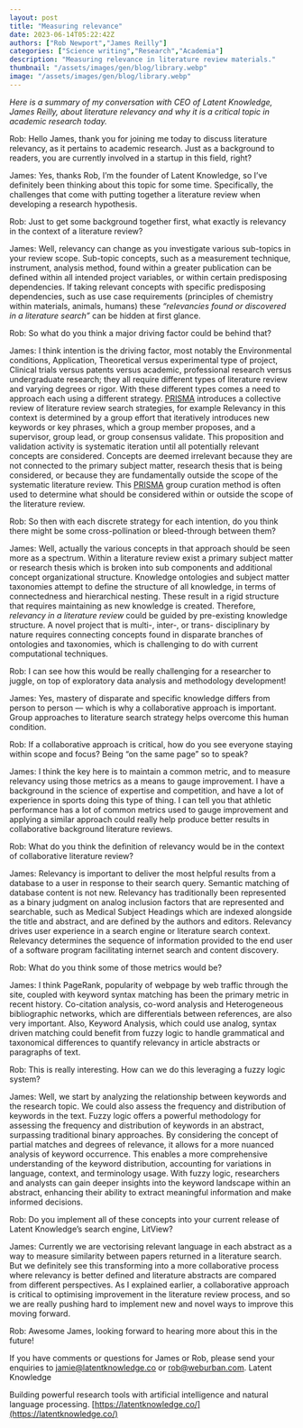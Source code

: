 ```yaml
---
layout: post
title: "Measuring relevance"
date: 2023-06-14T05:22:42Z
authors: ["Rob Newport","James Reilly"]
categories: ["Science writing","Research","Academia"]
description: "Measuring relevance in literature review materials."
thumbnail: "/assets/images/gen/blog/library.webp"
image: "/assets/images/gen/blog/library.webp"
---
```


_Here is a summary of my conversation with CEO of Latent Knowledge, James Reilly, about literature relevancy and why it is a critical topic in academic research today._

Rob: Hello James, thank you for joining me today to discuss literature relevancy, as it pertains to academic research. Just as a background to readers, you are currently involved in a startup in this field, right?

James: Yes, thanks Rob, I’m the founder of Latent Knowledge, so I’ve definitely been thinking about this topic for some time. Specifically, the challenges that come with putting together a literature review when developing a research hypothesis.

Rob: Just to get some background together first, what exactly is relevancy in the context of a literature review?

James: Well, relevancy can change as you investigate various sub-topics in your review scope. Sub-topic concepts, such as a measurement technique, instrument, analysis method, found within a greater publication can be defined within all intended project variables, or within certain predisposing dependencies. If taking relevant concepts with specific predisposing dependencies, such as use case requirements (principles of chemistry within materials, animals, humans) these _“relevancies found or discovered in a literature search”_ can be hidden at first glance.

Rob: So what do you think a major driving factor could be behind that?

James: I think intention is the driving factor, most notably the Environmental conditions, Application, Theoretical versus experimental type of project, Clinical trials versus patents versus academic, professional research versus undergraduate research; they all require different types of literature review and varying degrees or rigor. With these different types comes a need to approach each using a different strategy. [PRISMA](http://www.prisma-statement.org/) introduces a collective review of literature review search strategies, for example Relevancy in this context is determined by a group effort that iteratively introduces new keywords or key phrases, which a group member proposes, and a supervisor, group lead, or group consensus validate. This proposition and validation activity is systematic iteration until all potentially relevant concepts are considered. Concepts are deemed irrelevant because they are not connected to the primary subject matter, research thesis that is being considered, or because they are fundamentally outside the scope of the systematic literature review. This [PRISMA](http://www.prisma-statement.org/) group curation method is often used to determine what should be considered within or outside the scope of the literature review.

Rob: So then with each discrete strategy for each intention, do you think there might be some cross-pollination or bleed-through between them?

James: Well, actually the various concepts in that approach should be seen more as a spectrum. Within a literature review exist a primary subject matter or research thesis which is broken into sub components and additional concept organizational structure. Knowledge ontologies and subject matter taxonomies attempt to define the structure of all knowledge, in terms of connectedness and hierarchical nesting. These result in a rigid structure that requires maintaining as new knowledge is created. Therefore, _relevancy in a literature review_ could be guided by pre-existing knowledge structure. A novel project that is multi-, inter-, or trans- disciplinary by nature requires connecting concepts found in disparate branches of ontologies and taxonomies, which is challenging to do with current computational techniques.

Rob: I can see how this would be really challenging for a researcher to juggle, on top of exploratory data analysis and methodology development!

James: Yes, mastery of disparate and specific knowledge differs from person to person — which is why a collaborative approach is important. Group approaches to literature search strategy helps overcome this human condition.

Rob: If a collaborative approach is critical, how do you see everyone staying within scope and focus? Being “on the same page” so to speak?

James: I think the key here is to maintain a common metric, and to measure relevancy using those metrics as a means to gauge improvement. I have a background in the science of expertise and competition, and have a lot of experience in sports doing this type of thing. I can tell you that athletic performance has a lot of common metrics used to gauge improvement and applying a similar approach could really help produce better results in collaborative background literature reviews.

Rob: What do you think the definition of relevancy would be in the context of collaborative literature review?

James: Relevancy is important to deliver the most helpful results from a database to a user in response to their search query. Semantic matching of database content is not new. Relevancy has traditionally been represented as a binary judgment on analog inclusion factors that are represented and searchable, such as Medical Subject Headings which are indexed alongside the title and abstract, and are defined by the authors and editors. Relevancy drives user experience in a search engine or literature search context. Relevancy determines the sequence of information provided to the end user of a software program facilitating internet search and content discovery.

Rob: What do you think some of those metrics would be?

James: I think PageRank, popularity of webpage by web traffic through the site, coupled with keyword syntax matching has been the primary metric in recent history. Co-citation analysis, co-word analysis and Heterogeneous bibliographic networks, which are differentials between references, are also very important. Also, Keyword Analysis, which could use analog, syntax driven matching could benefit from fuzzy logic to handle grammatical and taxonomical differences to quantify relevancy in article abstracts or paragraphs of text.

Rob: This is really interesting. How can we do this leveraging a fuzzy logic system?

James: Well, we start by analyzing the relationship between keywords and the research topic. We could also assess the frequency and distribution of keywords in the text. Fuzzy logic offers a powerful methodology for assessing the frequency and distribution of keywords in an abstract, surpassing traditional binary approaches. By considering the concept of partial matches and degrees of relevance, it allows for a more nuanced analysis of keyword occurrence. This enables a more comprehensive understanding of the keyword distribution, accounting for variations in language, context, and terminology usage. With fuzzy logic, researchers and analysts can gain deeper insights into the keyword landscape within an abstract, enhancing their ability to extract meaningful information and make informed decisions.

Rob: Do you implement all of these concepts into your current release of Latent Knowledge’s search engine, LitView?

James: Currently we are vectorising relevant language in each abstract as a way to measure similarity between papers returned in a literature search. But we definitely see this transforming into a more collaborative process where relevancy is better defined and literature abstracts are compared from different perspectives. As I explained earlier, a collaborative approach is critical to optimising improvement in the literature review process, and so we are really pushing hard to implement new and novel ways to improve this moving forward.

Rob: Awesome James, looking forward to hearing more about this in the future!

If you have comments or questions for James or Rob, please send your enquiries to jamie@latentknowledge.co or rob@weburban.com.
Latent Knowledge

Building powerful research tools with artificial intelligence and natural language processing.
[https://latentknowledge.co/](https://latentknowledge.co/)

